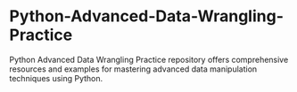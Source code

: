 # Python-Advanced-Data-Wrangling-Practice
Python Advanced Data Wrangling Practice repository offers comprehensive resources and examples for mastering advanced data manipulation techniques using Python.
